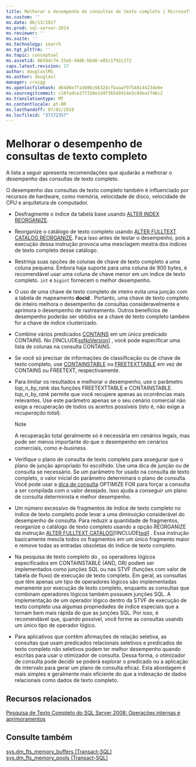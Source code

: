```yaml
---
title: Melhorar o desempenho de consultas de texto completo | Microsoft Docs
ms.custom: ''
ms.date: 06/13/2017
ms.prod: sql-server-2014
ms.reviewer: ''
ms.suite: ''
ms.technology: search
ms.tgt_pltfrm: ''
ms.topic: conceptual
ms.assetid: 0658dc74-25eb-4486-bbd6-e85c1f92c272
caps.latest.revision: 17
author: douglaslMS
ms.author: douglasl
manager: craigg
ms.openlocfilehash: d64d6e7fa360bc66324cfbaaaf97548144234e0e
ms.sourcegitcommit: c18fadce27f330e1d4f36549414e5c84ba2f46c2
ms.translationtype: MT
ms.contentlocale: pt-BR
ms.lasthandoff: 07/02/2018
ms.locfileid: "37172357"
---
```

# <a name="improve-the-performance-of-full-text-queries"></a>Melhorar o desempenho de consultas de texto completo
  A lista a seguir apresenta recomendações que ajudarão a melhorar o desempenho das consultas de texto completo.  
  
 O desempenho das consultas de texto completo também é influenciado por recursos de hardware, como memória, velocidade de disco, velocidade de CPU e arquitetura de computador.  
  
-   Desfragmente o índice da tabela base usando [ALTER INDEX REORGANIZE](/sql/t-sql/statements/alter-index-transact-sql).  
  
-   Reorganize o catálogo de texto completo usando [ALTER FULLTEXT CATALOG REORGANIZE](/sql/t-sql/statements/alter-fulltext-catalog-transact-sql). Faça isso antes de testar o desempenho, pois a execução dessa instrução provoca uma mesclagem mestra dos índices de texto completo desse catálogo.  
  
-   Restrinja suas opções de colunas de chave de texto completo a uma coluna pequena. Embora haja suporte para uma coluna de 900 bytes, é recomendável usar uma coluna de chave menor em um índice de texto completo. `int` e `bigint` fornecem o melhor desempenho.  
  
-   O uso de uma chave de texto completo de inteiro evita uma junção com a tabela de mapeamento **docid** . Portanto, uma chave de texto completo de inteiro melhora o desempenho de consultas consideravelmente e aprimora o desempenho de rastreamento. Outros benefícios de desempenho poderão ser obtidos se a chave de texto completo também for a chave de índice clusterizado.  
  
-   Combine vários predicados [CONTAINS](/sql/t-sql/queries/contains-transact-sql) em um único predicado CONTAINS. No [!INCLUDE[ssNoVersion](../../includes/ssnoversion-md.md)] , você pode especificar uma lista de colunas na consulta CONTAINS.  
  
-   Se você só precisar de informações de classificação ou de chave de texto completo, use [CONTAINSTABLE](/sql/relational-databases/system-functions/containstable-transact-sql) ou [FREETEXTTABLE](/sql/relational-databases/system-functions/freetexttable-transact-sql) em vez de CONTAINS ou FREETEXT, respectivamente.  
  
-   Para limitar os resultados e melhorar o desempenho, use o parâmetro *top_n_by_rank* das funções FREETEXTTABLE e CONTAINSTABLE. *top_n_by_rank* permite que você recupere apenas as ocorrências mais relevantes. Use este parâmetro apenas se o seu cenário comercial não exige a recuperação de todos os acertos possíveis (isto é, não exige a *recuperação total*).  
  
    > [!NOTE]  
    >  A recuperação total geralmente só é necessária em cenários legais, mas pode ser menos importante do que o desempenho em cenários comerciais, como e-business.  
  
-   Verifique o plano de consulta de texto completo para assegurar que o plano de junção apropriado foi escolhido. Use uma dica de junção ou de consulta se necessário. Se um parâmetro for usado na consulta de texto completo, o valor inicial do parâmetro determinará o plano de consulta. Você pode usar a [dica de consulta](/sql/t-sql/queries/hints-transact-sql-query) OPTIMIZE FOR para forçar a consulta a ser compilada com o valor desejado. Isso ajuda a conseguir um plano de consulta determinista e melhor desempenho.  
  
-   Um número excessivo de fragmentos de índice de texto completo no índice de texto completo pode levar a uma diminuição considerável do desempenho de consulta. Para reduzir a quantidade de fragmentos, reorganize o catálogo de texto completo usando a opção REORGANIZE da instrução [ALTER FULLTEXT CATALOG](/sql/t-sql/statements/alter-fulltext-catalog-transact-sql)[!INCLUDE[tsql](../../includes/tsql-md.md)] . Essa instrução basicamente mescla todos os fragmentos em um único fragmento maior e remove todas as entradas obsoletas do índice de texto completo.  
  
-   Na pesquisa de texto completo do , os operadores lógicos especificados em CONTAINSTABLE (AND, OR) podem ser implementados como junções SQL ou nas STVF (funções com valor de tabela de fluxo) de execução de texto completo. Em geral, as consultas que têm apenas um tipo de operadores lógicos são implementadas meramente por execução de texto completo, enquanto as consultas que combinam operadores lógicos também possuem junções SQL. A implementação de um operador lógico dentro da STVF de execução de texto completo usa algumas propriedades de índice especiais que a tornam bem mais rápida do que as junções SQL. Por isso, é recomendável que, quando possível, você forme as consultas usando um único tipo de operador lógico.  
  
-   Para aplicativos que contêm afirmações de relação seletiva, as consultas que usam predicados relacionais seletivos e predicados de texto completo não seletivos podem ter melhor desempenho quando escritas para usar o otimizador de consulta. Dessa forma, o otimizador de consulta pode decidir se poderá explorar o predicado ou a aplicação de intervalo para gerar um plano de consulta eficaz. Esta abordagem é mais simples e geralmente mais eficiente do que a indexação de dados relacionais como dados de texto completo.  
  
## <a name="related-resources"></a>Recursos relacionados  
 [Pesquisa de Texto Completo do SQL Server 2008: Operações internas e aprimoramentos](http://go.microsoft.com/fwlink/?LinkId=129544)  
  
## <a name="see-also"></a>Consulte também  
 [sys.dm_fts_memory_buffers &#40;Transact-SQL&#41;](/sql/relational-databases/system-dynamic-management-views/sys-dm-fts-memory-buffers-transact-sql)   
 [sys.dm_fts_memory_pools &#40;Transact-SQL&#41;](/sql/relational-databases/system-dynamic-management-views/sys-dm-fts-memory-pools-transact-sql)  
  
  
